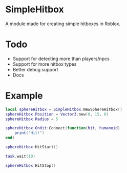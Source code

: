 # SimpleHitbox

A module made for creating simple hitboxes in Roblox.

# Todo

- Support for detecting more than players/npcs
- Support for more hitbox types
- Better debug support
- Docs

# Example

```lua
local sphereHitbox = SimpleHitbox.NewSphereHitbox()
sphereHitbox.Position = Vector3.new(0, 15, 0)
sphereHitbox.Radius = 5

sphereHitbox.OnHit:Connect(function(hit, humanoid)
    print("Hit!")
end)

sphereHitbox:HitStart()

task.wait(10)

sphereHitbox:HitStop()
```